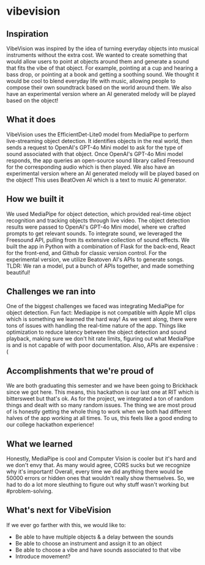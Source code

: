 # vibevision

## Inspiration
VibeVision was inspired by the idea of turning everyday objects into musical instruments without the extra cost. We wanted to create something that would allow users to point at objects around them and generate a sound that fits the vibe of that object. For example, pointing at a cup and hearing a bass drop, or pointing at a book and getting a soothing sound. We thought it would be cool to blend everyday life with music, allowing people to compose their own soundtrack based on the world around them.
We also have an experimental version where an AI generated melody will be played based on the object! 

## What it does
VibeVision uses the EfficientDet-Lite0 model from MediaPipe to perform live-streaming object detection. It identifies objects in the real world, then sends a request to OpenAI's GPT-4o Mini model to ask for the type of sound associated with that object. Once OpenAI's GPT-4o Mini model responds, the app queries an open-source sound library called Freesound for the corresponding audio which is then played.
We also have an experimental version where an AI generated melody will be played based on the object! This uses BeatOven AI which is a text to music AI generator. 

## How we built it
We used MediaPipe for object detection, which provided real-time object recognition and tracking objects through live video. The object detection results were passed to OpenAI's GPT-4o Mini model, where we crafted prompts to get relevant sounds. To integrate sound, we leveraged the Freesound API, pulling from its extensive collection of sound effects. We built the app in Python with a combination of Flask for the back-end, React for the front-end, and Github for classic version control.
For the experimental version, we utilize Beatoven AI's APIs to generate songs. 
TLDR: We ran a model, put a bunch of APIs together, and made something beautiful!

## Challenges we ran into
One of the biggest challenges we faced was integrating MediaPipe for object detection. 
Fun fact: Mediapipe is not compatible with Apple M1 clips which is something we learned the hard way! 
As we went along, there were tons of issues with handling the real-time nature of the app. Things like optimization to reduce latency between the object detection and sound playback, making sure we don't hit rate limits, figuring out what MediaPipe is and is not capable of with poor documentation.
Also, APIs are expensive :(

## Accomplishments that we're proud of
We are both graduating this semester and we have been going to Brickhack since we got here. This means, this hackathon is our last one at RIT which is bittersweet but that's ok.
As for the project, we integrated a ton of random things and dealt with so many random issues. The thing we are most proud of is honestly getting the whole thing to work when we both had different halves of the app working at all times. 
To us, this feels like a good ending to our college hackathon experience!

## What we learned
Honestly, MediaPipe is cool and Computer Vision is cooler but it's hard and we don't envy that. As many would agree, CORS sucks but we recognize why it's important! Overall, every time we did anything there would be 50000 errors or hidden ones that wouldn't really show themselves. So, we had to do a lot more sleuthing to figure out why stuff wasn't working but #problem-solving.

## What's next for VibeVision
If we ever go farther with this, we would like to:
- Be able to have multiple objects & a delay between the sounds
- Be able to choose an instrument and assign it to an object
- Be able to choose a vibe and have sounds associated to that vibe
- Introduce movement?
